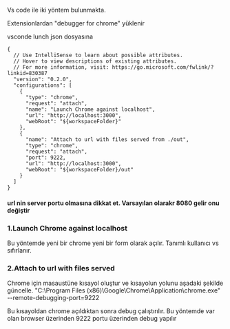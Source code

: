 Vs code ile iki yöntem bulunmakta.

Extensionlardan "debugger for chrome" yüklenir

vsconde lunch json dosyasına

````
{
  // Use IntelliSense to learn about possible attributes.
  // Hover to view descriptions of existing attributes.
  // For more information, visit: https://go.microsoft.com/fwlink/?linkid=830387
  "version": "0.2.0",
  "configurations": [
    {
      "type": "chrome",
      "request": "attach",
      "name": "Launch Chrome against localhost",
      "url": "http://localhost:3000",
      "webRoot": "${workspaceFolder}"
    },
    {
      "name": "Attach to url with files served from ./out",
      "type": "chrome",
      "request": "attach",
      "port": 9222,
      "url": "http://localhost:3000",
      "webRoot": "${workspaceFolder}/out"
    }
  ]
}
````
#### url nin server portu olmasına dikkat et. Varsayılan olarakr  8080 gelir onu değiştir

### 1.Launch Chrome against localhost
Bu yöntemde yeni bir chrome yeni bir form olarak açılır.
Tanımlı kullanıcı vs sıfırlanır.

### 2.Attach to url with files served
Chrome için masaustüne kısayol oluştur ve kısayolun yolunu aşadaki şekilde güncelle.
"C:\Program Files (x86)\Google\Chrome\Application\chrome.exe" --remote-debugging-port=9222

Bu kısayoldan chrome açıldıktan sonra debug çalıştırılır.
Bu yöntemde var olan browser üzerinden 9222 portu üzerinden debug yapılır







